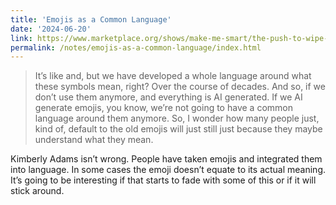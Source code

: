 ```yaml
---
title: 'Emojis as a Common Language'
date: '2024-06-20'
link: https://www.marketplace.org/shows/make-me-smart/the-push-to-wipe-medical-debt-from-credit-reports/
permalink: /notes/emojis-as-a-common-language/index.html
---
```


> It’s like and, but we have developed a whole language around what these symbols mean, right? Over the course of decades. And so, if we don’t use them anymore, and everything is AI generated. If we AI generate emojis, you know, we’re not going to have a common language around them anymore. So, I wonder how many people just, kind of, default to the old emojis will just still just because they maybe understand what they mean.

Kimberly Adams isn’t wrong. People have taken emojis and integrated them into language. In some cases the emoji doesn’t equate to its actual meaning. It’s going to be interesting if that starts to fade with some of this or if it will stick around.